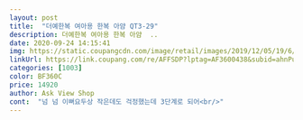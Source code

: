 ```yaml
---
layout: post 
title:  "더예한복 여아용 한복 아얌 QT3-29" 
description: 더예한복 여아용 한복 아얌  ..
date: 2020-09-24 14:15:41 
img: https://static.coupangcdn.com/image/retail/images/2019/12/05/19/6/7bc52a58-15bd-474e-a477-e999ec5e314b.jpg 
linkUrl: https://link.coupang.com/re/AFFSDP?lptag=AF3600438&subid=ahnPublicAsk&pageKey=1074006828&itemId=2023344061&vendorItemId=70022987797&traceid=V0-113-afc6bcc577a4005f 
categories: [1003] 
color: BF360C 
price: 14920 
author: Ask View Shop 
cont:  "넘 넘 이뻐요두상 작은데도 걱정했는데 3단계로 되어<br/>" 
---
```

